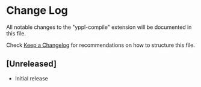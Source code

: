 # Change Log

All notable changes to the "yppl-compile" extension will be documented in this file.

Check [Keep a Changelog](http://keepachangelog.com/) for recommendations on how to structure this file.

## [Unreleased]

- Initial release